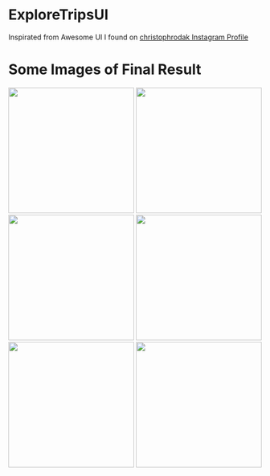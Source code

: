 # ExploreTripsUI
Inspirated from Awesome UI I found on [christophrodak Instagram Profile](https://www.instagram.com/christophrodak/)

# Some Images of Final Result
<img src="https://github.com/RonaldRis21/exploretripsUI/AppImages/MainPage.png" width="250">  
<img src="https://github.com/RonaldRis21/exploretripsUI/AppImages/MasterPage.png" width="250">  
<img src="https://github.com/RonaldRis21/exploretripsUI/AppImages/PlacesPage.png" width="250">  
<img src="https://github.com/RonaldRis21/exploretripsUI/AppImages/Carousel1.png" width="250">  
<img src="https://github.com/RonaldRis21/exploretripsUI/AppImages/Carousel2.png" width="250">  
<img src="https://github.com/RonaldRis21/exploretripsUI/AppImages/BookingProcces.png" width="250">  


